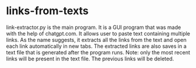 # links-from-texts
link-extractor.py is the main program.
It is a GUI program that was made with the help of chatgpt.com. 
It allows user to paste text containing multiple links. As the name suggests, it extracts all the links from the text and open each link automatically in new tabs.
The extracted links are also saves in a text file that is generated after the program runs. 
Note: only the most recent links will be present in the text file. The previous links will be deleted.
